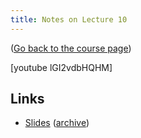 ```yaml
---
title: Notes on Lecture 10
---
```


([Go back to the course page](/classes/parp/index.html))

[youtube lGI2vdbHQHM]

## Links

* [Slides](https://people.eecs.berkeley.edu/~demmel/cs267_Spr16/Lectures/Deslippe_CS267_Slides.pdf) ([archive](http://web.archive.org/save/_embed/https://people.eecs.berkeley.edu/~demmel/cs267_Spr16/Lectures/Deslippe_CS267_Slides.pdf))

